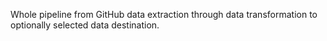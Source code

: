 Whole pipeline from GitHub data extraction through data transformation to optionally selected data destination.

